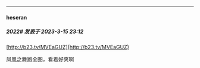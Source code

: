 
*****

####  heseran  
##### 2022#       发表于 2023-3-15 23:12

[http://b23.tv/MVEaGUZ](http://b23.tv/MVEaGUZ)

凤凰之舞跑全图，看着好爽啊

